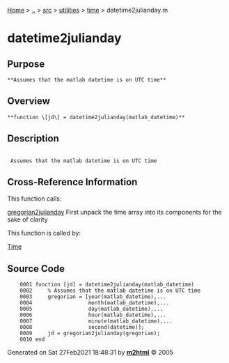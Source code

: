 [Home](../../../../../index.md) \> [..](#) \> [src](../../../../../documentation.md) \> [utilities](#)
\> [time](index.md) \> datetime2julianday.m



# datetime2julianday

## Purpose 

``` 
**Assumes that the matlab datetime is on UTC time**
```

## Overview 

``` 
**function \[jd\] = datetime2julianday(matlab_datetime)**
```

## Description 

```
 
 Assumes that the matlab datetime is on UTC time

```

## Cross-Reference Information 

This function calls:

   [gregorian2julianday](gregorian2julianday.md "function [jd] = gregorian2julianday(gregorian)")
    First unpack the time array into its components for the sake of
    clarity

This function is called by:

   [Time](Time.md)

## Source Code 

```
    0001 function [jd] = datetime2julianday(matlab_datetime)
    0002     % Assumes that the matlab datetime is on UTC time
    0003     gregorian = [year(matlab_datetime),...
    0004                  month(matlab_datetime),...
    0005                  day(matlab_datetime),...
    0006                  hour(matlab_datetime),...
    0007                  minute(matlab_datetime),...
    0008                  second(datetime)];
    0009     jd = gregorian2julianday(gregorian);
    0010 end
```



Generated on Sat 27Feb2021 18:48:31 by
**[m2html](http://www.artefact.tk/software/matlab/m2html/ "Matlab Documentation in HTML")**
© 2005